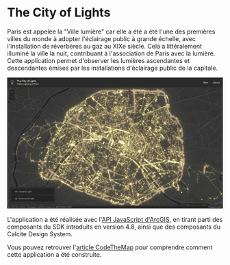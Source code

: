 # The City of Lights

Paris est appelée la "Ville lumière" car elle a été a été l'une des premières villes du monde à adopter l'éclairage public à grande échelle, avec l'installation de réverbères au gaz au XIXe siècle. Cela a littéralement illuminé la ville la nuit, contribuant à l'association de Paris avec la lumière.
Cette application permet d'observer les lumières ascendantes et descendantes émises par les installations d'éclairage public de la capitale.

![screenshot](./style/Screenshot.JPG)

L'application a été réalisée avec l'[API JavaScript d'ArcGIS](https://developers.arcgis.com/javascript/latest/), en tirant parti des composants du SDK introduits en version 4.8, ainsi que des composants du Calcite Design System.

Vous pouvez retrouver l'[article CodeTheMap](https://www.codethemap.fr/2022/11/un-mardi-une-appli-21-les-sept-sommets.html) pour comprendre comment cette application a été construite.
